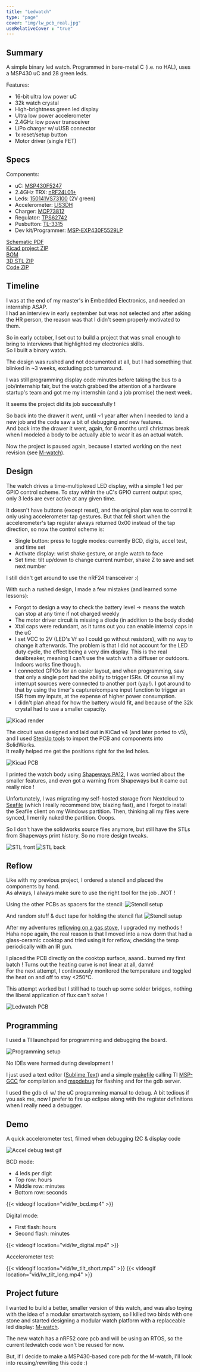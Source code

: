 ```yaml
---
title: "Ledwatch"
type: "page"
cover: "img/lw_pcb_real.jpg"
useRelativeCover : "true"
---
```


Summary
-------

A simple binary led watch. Programmed in bare-metal C (i.e. no HAL), uses a MSP430 uC and 28 green leds.

Features:
- 16-bit ultra low power uC
- 32k watch crystal
- High-brightness green led display
- Ultra low power accelerometer
- 2.4GHz low power transceiver
- LiPo charger w/ uUSB connector
- 1x reset/setup button
- Motor driver (single FET)

Specs
-----

Components:
- uC: [MSP430F5247](http://www.ti.com/product/MSP430F5247)
- 2.4GHz TRX: [nRF24L01+](https://www.digikey.com/catalog/en/partgroup/nrf24l01/44008)
- Leds: [150141VS73100](https://www.digikey.com/product-detail/en/w-rth-elektronik/150141VS73100/732-5002-1-ND/4489970) (2V green)
- Accelerometer: [LIS3DH](https://www.st.com/en/mems-and-sensors/lis3dh.html)
- Charger: [MCP73812](https://www.microchip.com/wwwproducts/en/MCP73812)
- Regulator: [TPS62742](http://www.ti.com/product/TPS62742)
- Pusbutton: [TL-3315](https://www.e-switch.com/product-catalog/tact/product-lines/tl3315-series-low-profile-smt-tactile-switch)
- Dev kit/Programmer: [MSP-EXP430F5529LP](http://www.ti.com/tool/MSP-EXP430F5529LP)

[Schematic PDF](lw_schematic.pdf)  
[Kicad project ZIP](lw_kicad.zip)  
[BOM](lw_bom.ods)  
[3D STL ZIP](lw_stl.zip)  
[Code ZIP](lw_code.zip)

Timeline
--------

I was at the end of my master's in Embedded Electronics, and needed an internship ASAP.  
I had an interview in early september but was not selected and after asking the HR person, the reason was that I didn't seem properly motivated to them.  

So in early october, I set out to build a project that was small enough to bring to interviews that highlighted my electronics skills.  
So I built a binary watch.

The design was rushed and not documented at all, but I had something that blinked in \~3 weeks, excluding pcb turnaround. 

I was still programming display code minutes before taking the bus to a job/internship fair, but the watch grabbed the attention of a hardware startup's team and got me my internshin (and a job promise) the next week.

It seems the project did its job successfully ! 

So back into the drawer it went, until \~1 year after when I needed to land a new job and the code saw a bit of debugging and new features.  
And back inte the drawer it went, again, for 6 months until christmas break when I modeled a body to be actually able to wear it as an actual watch.

Now the project is paused again, because I started working on the next revision (see [M-watch](../mwatch)).

Design
------

The watch drives a time-multiplexed LED display, with a simple 1 led per GPIO control scheme. To stay within the uC's GPIO current output spec, only 3 leds are ever active at any given time.

It doesn't have buttons (except reset), and the original plan was to control it only using accelerometer tap gestures. But that fell short when the accelerometer's tap register always returned 0x00 instead of the tap direction, so now the control scheme is:
- Single button: press to toggle modes: currently BCD, digits, accel test, and time set
- Activate display: wrist shake gesture, or angle watch to face
- Set time: tilt up/down to change current number, shake Z to save and set next number

I still didn't get around to use the nRF24 transceiver \:\(

With such a rushed design, I made a few mistakes (and learned some lessons):
- Forgot to design a way to check the battery level -> means the watch can stop at any time if not charged weekly
- The motor driver circuit is missing a diode (in addition to the body diode)
- Xtal caps were redundant, as it turns out you can enable internal caps in the uC
- I set VCC to 2V (LED's Vf so I could go without resistors), with no way to change it afterwards. The problem is that I did not account for the LED duty cycle, the effect being a very dim display. This is the real dealbreaker, meaning I can't use the watch with a diffuser or outdoors. Indoors works fine though.
- I connected GPIOs for an easier layout, and when programming, saw that only a single port had the ability to trigger ISRs. Of course all my interrupt sources were connected to another port (yay!). I got around to that by using the timer's capture/compare input function to trigger an ISR from my inputs, at the expense of higher power consumption.
- I didn't plan ahead for how the battery would fit, and because of the 32k crystal had to use a smaller capacity.

![Kicad render](img/lw_render.png)

The circuit was designed and laid out in KiCad v4 (and later ported to v5), and I used [StepUp tools](https://github.com/easyw/kicadStepUpMod/) to import the PCB and components into SolidWorks.  
It really helped me get the positions right for the led holes.

![Kicad PCB](img/lw_kicad_pcb.png)

I printed the watch body using [Shapeways PA12](https://www.shapeways.com/materials/versatile-plastic), I was worried about the smaller features, and even got a warning from Shapeways but it came out really nice !

Unfortunately, I was migrating my self-hosted storage from Nextcloud to [Seafile](https://www.seafile.com/en/features/) (which I really recommend btw, blazing fast), and I forgot to install the Seafile client on my Windows partition. Then, thinking all my files were synced, I merrily nuked the partition. Ooops.

So I don't have the solidworks source files anymore, but still have the STLs from Shapeways print history. So no more design tweaks.

![STL front](img/lw_stl_front.png)
![STL back](img/lw_stl_back.png)

Reflow
------

Like with my previous project, I ordered a stencil and placed the components by hand.  
As always, I always make sure to use the right tool for the job ..NOT !

Using the other PCBs as spacers for the stencil:
![Stencil setup](img/lw_stencil_1.jpg)

And random stuff & duct tape for holding the stencil flat
![Stencil setup](img/lw_stencil_2.jpg)

After my adventures [reflowing on a gas stove](../guitarfm/#pcb), I upgraded my methods !
Haha nope again, the real reason is that I moved into a new dorm that had a glass-ceramic cooktop and tried using it for reflow, checking the temp periodically with an IR gun.

I placed the PCB directly on the cooktop surface, aaand.. burned my first batch ! Turns out the heating curve is not linear at all, damn!  
For the next attempt, I continuously monitored the temperature and toggled the heat on and off to stay <250°C.

This attempt worked but I still had to touch up some solder bridges, nothing the liberal application of flux can't solve !

![Ledwatch PCB](img/lw_pcb_real.jpg)


Programming
-----------

I used a TI launchpad for programming and debugging the board.

![Programming setup](img/lw_debug.jpg)

No IDEs were harmed during development ! 

I just used a text editor ([Sublime Text](https://www.sublimetext.com/)) and a simple [makefile](lw_makefile) calling TI [MSP-GCC](http://www.ti.com/tool/MSP430-GCC-OPENSOURCE) for compilation and [mspdebug](https://github.com/dlbeer/mspdebug) for flashing and for the gdb server.

I used the gdb cli w/ the uC programming manual to debug. A bit tedious if you ask me, now I prefer to fire up eclipse along with the register definitions when I really need a debugger.


Demo
----

A quick accelerometer test, filmed when debugging I2C & display code

![Accel debug test gif](img/lw_gif_test.gif)

BCD mode:
- 4 leds per digit
- Top row: hours
- Middle row: minutes
- Bottom row: seconds

{{< videogif location="vid/lw_bcd.mp4" >}}

Digital mode:
- First flash: hours
- Second flash: minutes

{{< videogif location="vid/lw_digital.mp4" >}}

Accelerometer test:

{{< videogif location="vid/lw_tilt_short.mp4" >}}
{{< videogif location="vid/lw_tilt_long.mp4" >}}


Project future
--------------

I wanted to build a better, smaller version of this watch, and was also toying with the idea of a modular smartwatch system, so I killed two birds with one stone and started designing a modular watch platform with a replaceable led display: [M-watch](../mwatch).

The new watch has a nRF52 core pcb and will be using an RTOS, so the current ledwatch code won't be reused for now.

But, if I decide to make a MSP430-based core pcb for the M-watch, I'll look into reusing/rewriting this code :)
